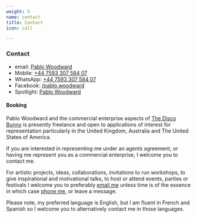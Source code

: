 ```yaml
---
weight: 5
name: contact
title: Contact
icon: call

---
```


### Contact

<div class=tl itemscope itemtype="http://schema.org/Person" itemid="https://pablowoodward.com">
<ul class="list pa0">
	<li class=ml0><span itemprop="email">email: <a href="mailto:pablo@PabloWoodward.com?subject=Seen%20PabloWoodward.com&body=Hi%20Pablo,%0D%0A%20%20%20%20">Pablo Woodward</a></span>
</li>
  <li class=ml0><span itemprop="telephone">Mobile: <a href="tel:+44759330758407" content="+44759330758407">+44&nbsp;7593 307&nbsp;584&nbsp;07</a></span>
</li>
  <li class=ml0>
    <!--itemprop="contactOption"-->
    <span>WhatsApp: <a href="intent://send/44759330758407#Intent;scheme=smsto;package=com.whatsapp;action=android.intent.action.SENDTO;end">+44&nbsp;7593 307&nbsp;584&nbsp;07</a></span>
  </li>

  <li class=ml0>
    <!--itemprop="facebook"-->
    <span>Facebook: <a href="https://www.facebook.com/pablo.woodward">/pablo.woodward</a></span>
  </li>

  <li class=ml0>
    <span itemprop="url">Spotlight: <a href="https://www.spotlight.com/interactive/cv/7015-6725-9646">Pablo Woodward</a></span>
  </li>
  <!--<li class=ml0><span itemprop="url">Vimeo: <a href="https://vimeo.com/132351634">Reel, June 2015</a></span></li>-->

<!--
todo: sameAs fragment:  
https://www.instagram.com/p/BBW6DIVsRkL/
-->
</ul>
</div>

#### Booking

Pablo Woodward and the commercial enterprise aspects of [The Disco Bunny](https://thediscobunny.com/) is presently freelance and open to applications of interest for representation particularly in the United Kingdom, Australia and The United States of America.

If you are interested in representing me under an agents agreement, or having me represent you as a commercial enterprise, I welcome you to contact me.

For artistic projects, ideas, collaborations, invitations to run workshops, to give inspirational and motivational talks, to host or attend events, parties or festivals I welcome you to preferably [email me](mailto:pablo@pablowoodward.com?subject=Seen%20PabloWoodward.com&body=Hi%20Pablo,%0D%0A%20%20%20%20) unless time is of the essence in which case [phone me](tel:+44759330758407), or leave a message.

Please note, my preferred language is English, but I am fluent in French and Spanish so I welcome you to alternatively contact me in those languages.

<!-- Email: [pablo@pablowoodward.com](mailto:pablo@pablowoodward.com?subject=Seen%20PabloWoodward.com&body=Hi%20Pablo,%0D%0A%20%20%20%20)
 -->

